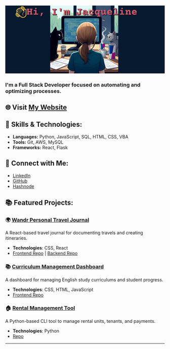 ![Header Image](img/me_coding_w_intro2.PNG)
### I'm a **Full Stack Developer** focused on automating and optimizing processes.

## 🌐 Visit [My Website](https://jtrapp18.github.io/my-interactive-portfolio)

## 🚀 Skills & Technologies:
- **Languages:** Python, JavaScript, SQL, HTML, CSS, VBA
- **Tools:** Git, AWS, MySQL
- **Frameworks:** React, Flask

## 🔗 Connect with Me:
- [LinkedIn](https://www.linkedin.com/in/jacqueline-trapp)
- [GitHub](https://github.com/jtrapp18)
- [Hashnode](https://hashnode.com/672903e59b3903ff579fbdcd/dashboard)

## 📚 Featured Projects:

### 🌍 [Wandr Personal Travel Journal](https://jtrapp18.github.io/wandr-personal-travel-journal)
A React-based travel journal for documenting travels and creating itineraries.  
- **Technologies**: CSS, React
- [Frontend Repo](https://github.com/jtrapp18/wandr-personal-travel-journal) | [Backend Repo](https://github.com/jtrapp18/wandr-personal-travel-journal-be)

### 📚 [Curriculum Management Dashboard](https://jtrapp18.github.io/english-study-curriculum-mgmt)
A dashboard for managing English study curriculums and student progress.  
- **Technologies**: CSS, HTML, JavaScript
- [Frontend Repo](https://github.com/jtrapp18/english-study-curriculum-mgmt)

### 🏠 [Rental Management Tool](https://github.com/jtrapp18/rental_management_tool)
A Python-based CLI tool to manage rental units, tenants, and payments.  
- **Technologies**: Python
- [Repo](https://github.com/jtrapp18/rental_management_tool)

---
